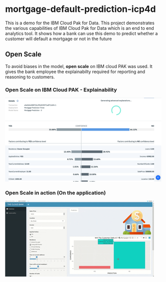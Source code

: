 # mortgage-default-prediction-icp4d
This is a demo for the IBM Cloud Pak for Data. This project demonstrates the various capabilities of IBM Cloud Pak for Data which is an end to end analytics tool. It shows how a bank can use this demo to predict whether a customer will default a mortgage or not in the future 

## Open Scale 
To avoid biases in the model, <b>open scale</b> on IBM cloud PAK was used. It gives the bank employee the explainabilty required for reporting and reasoning to customers.  

### Open Scale on IBM Cloud PAK - Explainability 
<img src = "https://github.com/anchalbhalla/mortgage-default-prediction-icp4d/blob/master/gifs/Screenshot%202019-04-17%20at%2011.01.28%20PM.png" >

### Open Scale in action (On the application)
<img src= "https://github.com/anchalbhalla/mortgage-default-prediction-icp4d/blob/master/gifs/openscale.gif">
